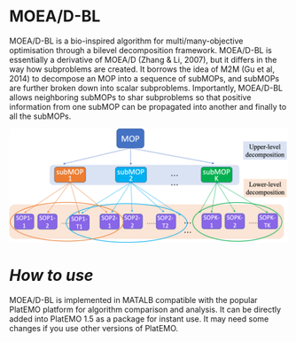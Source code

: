 # **MOEA/D-BL**


MOEA/D-BL is a bio-inspired algorithm for multi/many-objective optimisation through a bilevel decomposition framework. MOEA/D-BL is essentially a derivative of MOEA/D (Zhang & Li, 2007), but it differs in the way how subproblems are created. It borrows the idea of M2M (Gu et al, 2014) to decompose an MOP into a sequence of subMOPs, and subMOPs are further broken down into scalar subproblems. Importantly, MOEA/D-BL allows neighboring subMOPs to shar subproblems so that positive information from one subMOP can be propagated into another and finally to all the subMOPs.

![](MOEADBL.png)

# ***How to use***
MOEA/D-BL is implemented in MATALB compatible with the popular PlatEMO platform for algorithm comparison and analysis. It can be directly added into PlatEMO 1.5 as a package for instant use. It may need some changes if you use other versions of PlatEMO.
